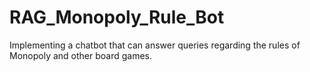 # RAG_Monopoly_Rule_Bot
Implementing a chatbot that can answer queries regarding the rules of Monopoly and other board games.
